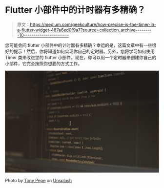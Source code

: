 # Flutter 小部件中的计时器有多精确？

> 原文：<https://medium.com/geekculture/how-precise-is-the-timer-in-a-flutter-widget-487a6ed0f9a7?source=collection_archive---------10----------------------->

您可能会问:flutter 小部件中的计时器有多精确？幸运的是，这篇文章中有一些很好的提示！然后，你将知道如何实现你自己的定时器。另外，您将学习如何使用 Timer 类来改进您的 flutter 小部件。现在，你可以用一个定时器来创建你自己的小部件，它完全按照你想要的方式工作。

![](img/bc14b8f5ee98e64aa4fca666ae3a0ad3.png)

Photo by [Tony Pepe](https://unsplash.com/@tonypepe?utm_source=medium&utm_medium=referral) on [Unsplash](https://unsplash.com?utm_source=medium&utm_medium=referral)